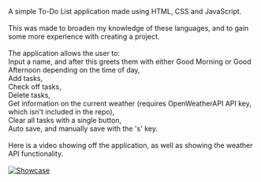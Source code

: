 A simple To-Do List application made using HTML, CSS and JavaScript.\
\
This was made to broaden my knowledge of these languages, and to gain some more experience with creating a project.\
\
The application allows the user to:\
Input a name, and after this greets them with either Good Morning or Good Afternoon depending on the time of day,\
Add tasks,\
Check off tasks,\
Delete tasks,\
Get information on the current weather (requires OpenWeatherAPI API key, which isn't included in the repo),\
Clear all tasks with a single button,\
Auto save, and manually save with the 's' key.\
\
Here is a video showing off the application, as well as showing the weather API functionality.\
\
[![Showcase](https://img.youtube.com/vi/z9V60kVkYNk/maxresdefault.jpg)](https://youtu.be/z9V60kVkYNk)
